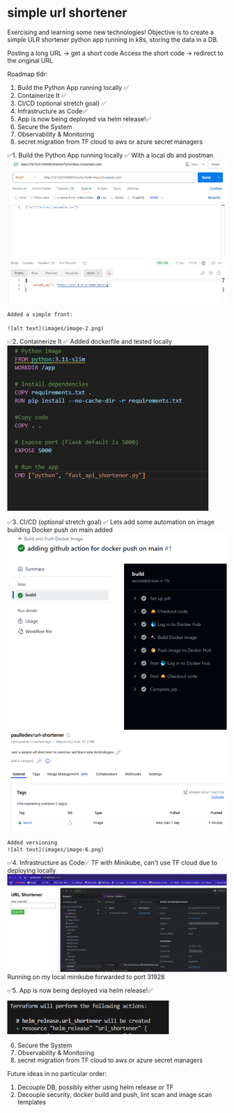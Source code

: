 # simple url shortener
 Exercising and learning some new technologies!
 Objective is to create a simple ULR shortener python app running in k8s, storing the data in a DB.

 Posting a long URL → get a short code
 Access the short code → redirect to the original URL

 Roadmap tldr:
 1. Build the Python App running locally ✅
 2. Containerize It ✅
 3. CI/CD (optional stretch goal) ✅
 4. Infrastructure as Code✅
 5. App is now being deployed via helm release!✅
 6. Secure the System
 7. Observability & Monitoring
 8. secret migration from TF cloud to aws or azure secret managers


 ✅1. Build the Python App running locally ✅
    With a local db and postman
    ![alt text](images/image.png)

    Added a simple front:
    
    ![alt text](images/image-2.png)

 ✅2. Containerize It ✅
    Added dockerfile and tested locally
    ![alt text](images/image-1.png)

 ✅3. CI/CD (optional stretch goal) ✅
    Lets add some automation on image building
    Docker push on main added
    ![alt text](images/image-3.png)
    ![alt text](images/image-4.png)

    Added versioning
    ![alt text](images/image-6.png)

 ✅4. Infrastructure as Code✅
    TF with Minikube, can't use TF cloud due to deploying locally
    ![alt text](images/image-5.png)
    Running on my local minikube forwarded to port 31928
    
 ✅5. App is now being deployed via helm release!✅
 
   ![alt text](images/image-7.png)

 6. Secure the System
 7. Observability & Monitoring
 8. secret migration from TF cloud to aws or azure secret managers


 Future ideas in no particular order:
 1. Decouple DB, possibly either using helm release or TF 
 2. Decouple security, docker build and push, lint scan and image scan templates
